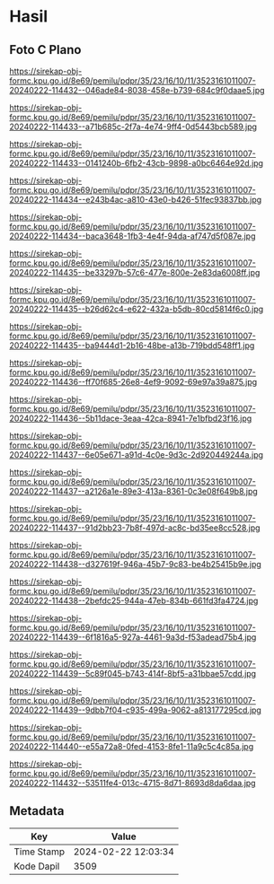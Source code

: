 # Hasil

## Foto C Plano

https://sirekap-obj-formc.kpu.go.id/8e69/pemilu/pdpr/35/23/16/10/11/3523161011007-20240222-114432--046ade84-8038-458e-b739-684c9f0daae5.jpg

https://sirekap-obj-formc.kpu.go.id/8e69/pemilu/pdpr/35/23/16/10/11/3523161011007-20240222-114433--a71b685c-2f7a-4e74-9ff4-0d5443bcb589.jpg

https://sirekap-obj-formc.kpu.go.id/8e69/pemilu/pdpr/35/23/16/10/11/3523161011007-20240222-114433--0141240b-6fb2-43cb-9898-a0bc6464e92d.jpg

https://sirekap-obj-formc.kpu.go.id/8e69/pemilu/pdpr/35/23/16/10/11/3523161011007-20240222-114434--e243b4ac-a810-43e0-b426-51fec93837bb.jpg

https://sirekap-obj-formc.kpu.go.id/8e69/pemilu/pdpr/35/23/16/10/11/3523161011007-20240222-114434--baca3648-1fb3-4e4f-94da-af747d5f087e.jpg

https://sirekap-obj-formc.kpu.go.id/8e69/pemilu/pdpr/35/23/16/10/11/3523161011007-20240222-114435--be33297b-57c6-477e-800e-2e83da6008ff.jpg

https://sirekap-obj-formc.kpu.go.id/8e69/pemilu/pdpr/35/23/16/10/11/3523161011007-20240222-114435--b26d62c4-e622-432a-b5db-80cd5814f6c0.jpg

https://sirekap-obj-formc.kpu.go.id/8e69/pemilu/pdpr/35/23/16/10/11/3523161011007-20240222-114435--ba9444d1-2b16-48be-a13b-719bdd548ff1.jpg

https://sirekap-obj-formc.kpu.go.id/8e69/pemilu/pdpr/35/23/16/10/11/3523161011007-20240222-114436--ff70f685-26e8-4ef9-9092-69e97a39a875.jpg

https://sirekap-obj-formc.kpu.go.id/8e69/pemilu/pdpr/35/23/16/10/11/3523161011007-20240222-114436--5b11dace-3eaa-42ca-8941-7e1bfbd23f16.jpg

https://sirekap-obj-formc.kpu.go.id/8e69/pemilu/pdpr/35/23/16/10/11/3523161011007-20240222-114437--6e05e671-a91d-4c0e-9d3c-2d920449244a.jpg

https://sirekap-obj-formc.kpu.go.id/8e69/pemilu/pdpr/35/23/16/10/11/3523161011007-20240222-114437--a2126a1e-89e3-413a-8361-0c3e08f649b8.jpg

https://sirekap-obj-formc.kpu.go.id/8e69/pemilu/pdpr/35/23/16/10/11/3523161011007-20240222-114437--91d2bb23-7b8f-497d-ac8c-bd35ee8cc528.jpg

https://sirekap-obj-formc.kpu.go.id/8e69/pemilu/pdpr/35/23/16/10/11/3523161011007-20240222-114438--d327619f-946a-45b7-9c83-be4b25415b9e.jpg

https://sirekap-obj-formc.kpu.go.id/8e69/pemilu/pdpr/35/23/16/10/11/3523161011007-20240222-114438--2befdc25-944a-47eb-834b-661fd3fa4724.jpg

https://sirekap-obj-formc.kpu.go.id/8e69/pemilu/pdpr/35/23/16/10/11/3523161011007-20240222-114439--6f1816a5-927a-4461-9a3d-f53adead75b4.jpg

https://sirekap-obj-formc.kpu.go.id/8e69/pemilu/pdpr/35/23/16/10/11/3523161011007-20240222-114439--5c89f045-b743-414f-8bf5-a31bbae57cdd.jpg

https://sirekap-obj-formc.kpu.go.id/8e69/pemilu/pdpr/35/23/16/10/11/3523161011007-20240222-114439--9dbb7f04-c935-499a-9062-a813177295cd.jpg

https://sirekap-obj-formc.kpu.go.id/8e69/pemilu/pdpr/35/23/16/10/11/3523161011007-20240222-114440--e55a72a8-0fed-4153-8fe1-11a9c5c4c85a.jpg

https://sirekap-obj-formc.kpu.go.id/8e69/pemilu/pdpr/35/23/16/10/11/3523161011007-20240222-114432--53511fe4-013c-4715-8d71-8693d8da6daa.jpg


## Metadata

| Key        | Value               |
| ---------- | ------------------- |
| Time Stamp | 2024-02-22 12:03:34 |
| Kode Dapil | 3509                |



